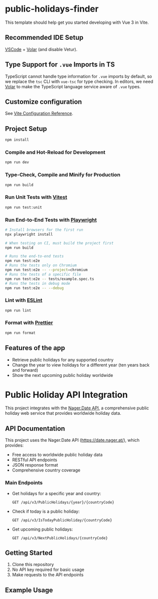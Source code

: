 # public-holidays-finder

This template should help get you started developing with Vue 3 in Vite.

## Recommended IDE Setup

[VSCode](https://code.visualstudio.com/) + [Volar](https://marketplace.visualstudio.com/items?itemName=Vue.volar) (and disable Vetur).

## Type Support for `.vue` Imports in TS

TypeScript cannot handle type information for `.vue` imports by default, so we replace the `tsc` CLI with `vue-tsc` for type checking. In editors, we need [Volar](https://marketplace.visualstudio.com/items?itemName=Vue.volar) to make the TypeScript language service aware of `.vue` types.

## Customize configuration

See [Vite Configuration Reference](https://vite.dev/config/).

## Project Setup

```sh
npm install
```

### Compile and Hot-Reload for Development

```sh
npm run dev
```

### Type-Check, Compile and Minify for Production

```sh
npm run build
```

### Run Unit Tests with [Vitest](https://vitest.dev/)

```sh
npm run test:unit
```

### Run End-to-End Tests with [Playwright](https://playwright.dev)

```sh
# Install browsers for the first run
npx playwright install

# When testing on CI, must build the project first
npm run build

# Runs the end-to-end tests
npm run test:e2e
# Runs the tests only on Chromium
npm run test:e2e -- --project=chromium
# Runs the tests of a specific file
npm run test:e2e -- tests/example.spec.ts
# Runs the tests in debug mode
npm run test:e2e -- --debug
```

### Lint with [ESLint](https://eslint.org/)

```sh
npm run lint
```

### Format with [Prettier](https://prettier.io/)

```sh
npm run format
```

## Features of the app

- Retrieve public holidays for any supported country
- Change the year to view holidays for a different year (ten years back and forward)
- Show the next upcoming public holiday worldwide

# Public Holiday API Integration

This project integrates with the [Nager.Date API](https://date.nager.at/), a comprehensive public holiday web service that provides worldwide holiday data.

## API Documentation

This project uses the Nager.Date API (https://date.nager.at/), which provides:

- Free access to worldwide public holiday data
- RESTful API endpoints
- JSON response format
- Comprehensive country coverage

### Main Endpoints

- Get holidays for a specific year and country:

  ```
  GET /api/v3/PublicHolidays/{year}/{countryCode}
  ```

- Check if today is a public holiday:

  ```
  GET /api/v3/IsTodayPublicHoliday/{countryCode}
  ```

- Get upcoming public holidays:
  ```
  GET /api/v3/NextPublicHolidays/{countryCode}
  ```

## Getting Started

1. Clone this repository
2. No API key required for basic usage
3. Make requests to the API endpoints

## Example Usage
